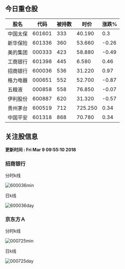 
## 今日重仓股 

|股名|代码|被持数|时价|涨跌%|
|---|---|---|---|---|
|中国太保|601601|333|40.190|0.3|
|新华保险|601336|360|53.660|-0.26|
|美的集团|000333|423|58.880|-0.49|
|工商银行|601398|445|6.580|0.46|
|招商银行|600036|536|31.220|0.97|
|格力电器|000651|552|52.700|-0.87|
|五粮液|000858|558|76.850|-0.07|
|伊利股份|600887|620|31.320|-0.57|
|贵州茅台|600519|712|725.250|0.34|
|中国平安|601318|868|70.780|0.34|

## 关注股信息
**更新时间 : Fri Mar  9 09:55:10 2018**
### 招商银行 
分时k线

![600036min](http://image.sinajs.cn/newchart/min/n/sh600036.gif)

日k线

![600036day](http://image.sinajs.cn/newchart/daily/n/sh600036.gif)

### 京东方Ａ 
分时k线

![000725min](http://image.sinajs.cn/newchart/min/n/sz000725.gif)

日k线

![000725day](http://image.sinajs.cn/newchart/daily/n/sz000725.gif)
